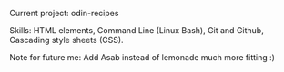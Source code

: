  Current project: odin-recipes

 Skills: HTML elements, Command Line (Linux Bash), Git and Github, Cascading style sheets (CSS).

 Note for future me: Add Asab instead of lemonade much more fitting :)